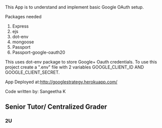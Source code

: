 This App is to  understand and implement basic Google OAuth setup.

Packages needed
1. Express
2. ejs
3. dot-env
4. mongoose
5. Passport
5. Passport-google-oauth20

This uses dot-env package to store Google+ Oauth credentials. To use this project create a ".env" file with 2 variables GOOGLE_CLIENT_ID AND GOOGLE_CLIENT_SECRET.

 
App Deployed at:http://googlestrategy.herokuapp.com/

Code written by: Sangeetha K

## Senior Tutor/ Centralized Grader

### 2U

